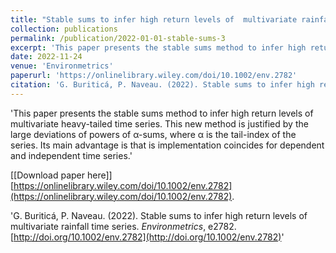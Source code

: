 ```yaml
---
title: "Stable sums to infer high return levels of  multivariate rainfall time series"
collection: publications
permalink: /publication/2022-01-01-stable-sums-3
excerpt: 'This paper presents the stable sums method to infer high return levels of multivariate heavy-tailed time series. This new method is justified by the large deviations of powers of α-sums, where α is the tail-index of the series. Its main advantage is that is implementation coincides for dependent and independent time series.'
date: 2022-11-24
venue: 'Environmetrics'
paperurl: 'https://onlinelibrary.wiley.com/doi/10.1002/env.2782'
citation: 'G. Buriticá, P. Naveau. (2022). Stable sums to infer high return levels of  multivariate rainfall time series, Environmetrics, e2782. http://doi.org/10.1002/env.2782'
---
```

'This paper presents the stable sums method to infer high return levels of multivariate heavy-tailed time series. This new method is justified by the large deviations of powers of α-sums, where α is the tail-index of the series. Its main advantage is that is implementation coincides for dependent and independent time series.'

[[Download paper here]][https://onlinelibrary.wiley.com/doi/10.1002/env.2782](https://onlinelibrary.wiley.com/doi/10.1002/env.2782).

'G. Buriticá, P. Naveau. (2022). Stable sums to infer high return levels of  multivariate rainfall time series. *Environmetrics*, e2782. [http://doi.org/10.1002/env.2782](http://doi.org/10.1002/env.2782)'
